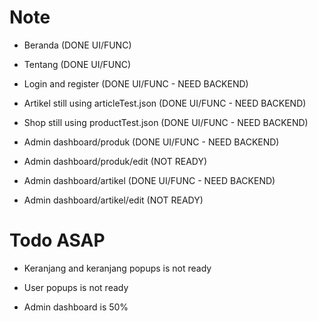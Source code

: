 # Note
- Beranda (DONE UI/FUNC)
- Tentang (DONE UI/FUNC)
- Login and register (DONE UI/FUNC - NEED BACKEND)
- Artikel still using articleTest.json (DONE UI/FUNC - NEED BACKEND)
- Shop still using productTest.json (DONE UI/FUNC - NEED BACKEND)

- Admin dashboard/produk (DONE UI/FUNC - NEED BACKEND)
- Admin dashboard/produk/edit (NOT READY)

- Admin dashboard/artikel (DONE UI/FUNC - NEED BACKEND)
- Admin dashboard/artikel/edit (NOT READY)

# Todo ASAP
- Keranjang and keranjang popups is not ready
- User popups is not ready

- Admin dashboard is 50%